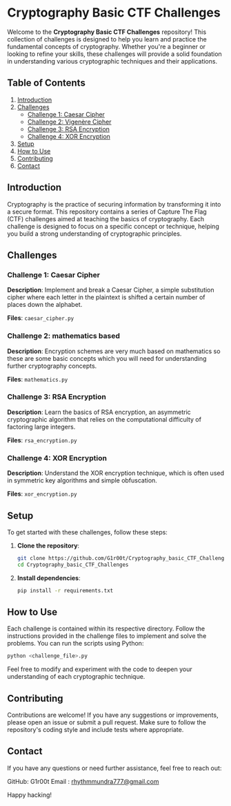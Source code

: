 # Cryptography Basic CTF Challenges

Welcome to the **Cryptography Basic CTF Challenges** repository! This collection of challenges is designed to help you learn and practice the fundamental concepts of cryptography. Whether you're a beginner or looking to refine your skills, these challenges will provide a solid foundation in understanding various cryptographic techniques and their applications.

## Table of Contents

1. [Introduction](#introduction)
2. [Challenges](#challenges)
    - [Challenge 1: Caesar Cipher](#challenge-1-caesar-cipher)
    - [Challenge 2: Vigenère Cipher](#challenge-2-mathematics-based)
    - [Challenge 3: RSA Encryption](#challenge-3-rsa-encryption)
    - [Challenge 4: XOR Encryption](#challenge-4-xor-encryption)
3. [Setup](#setup)
4. [How to Use](#how-to-use)
5. [Contributing](#contributing)
6. [Contact](#contact)

## Introduction

Cryptography is the practice of securing information by transforming it into a secure format. This repository contains a series of Capture The Flag (CTF) challenges aimed at teaching the basics of cryptography. Each challenge is designed to focus on a specific concept or technique, helping you build a strong understanding of cryptographic principles.

## Challenges

### Challenge 1: Caesar Cipher

**Description**: Implement and break a Caesar Cipher, a simple substitution cipher where each letter in the plaintext is shifted a certain number of places down the alphabet.

**Files**: `caesar_cipher.py`

### Challenge 2: mathematics based

**Description**: Encryption schemes are very much based on mathematics so these are some basic concepts which you will need for understanding further cryptography concepts. 

**Files**: `mathematics.py`

### Challenge 3: RSA Encryption

**Description**: Learn the basics of RSA encryption, an asymmetric cryptographic algorithm that relies on the computational difficulty of factoring large integers.

**Files**: `rsa_encryption.py`

### Challenge 4: XOR Encryption

**Description**: Understand the XOR encryption technique, which is often used in symmetric key algorithms and simple obfuscation.

**Files**: `xor_encryption.py`

## Setup

To get started with these challenges, follow these steps:

1. **Clone the repository**:
    ```bash
    git clone https://github.com/G1r00t/Cryptography_basic_CTF_Challenges.git
    cd Cryptography_basic_CTF_Challenges
    ```

2. **Install dependencies**:
    ```bash
    pip install -r requirements.txt
    ```

## How to Use

Each challenge is contained within its respective directory. Follow the instructions provided in the challenge files to implement and solve the problems. You can run the scripts using Python:

```bash
python <challenge_file>.py
```
Feel free to modify and experiment with the code to deepen your understanding of each cryptographic technique.

## Contributing
Contributions are welcome! If you have any suggestions or improvements, please open an issue or submit a pull request. Make sure to follow the repository's coding style and include tests where appropriate.

## Contact
If you have any questions or need further assistance, feel free to reach out:

GitHub: G1r00t
Email : rhythmmundra777@gmail.com

Happy hacking!
